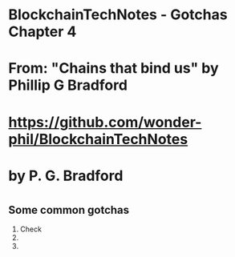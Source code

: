 # BlockchainTechNotes - Gotchas Chapter 4

# From: "Chains that bind us" by Phillip G Bradford
#  https://github.com/wonder-phil/BlockchainTechNotes
#      by P. G. Bradford
#

## Some common gotchas

1. Check
2. 
3. 

